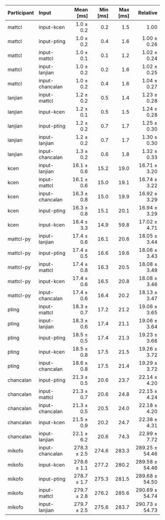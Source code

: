 | Participant | Input | Mean [ms] | Min [ms] | Max [ms] | Relative |
|:---|:---|---:|---:|---:|---:|
| mattcl | input-kcen | 1.0 ± 0.2 | 0.2 | 1.5 | 1.00 |
| mattcl | input-pting | 1.0 ± 0.2 | 0.4 | 1.6 | 1.00 ± 0.26 |
| mattcl | input-mattcl | 1.0 ± 0.1 | 0.1 | 1.2 | 1.02 ± 0.24 |
| mattcl | input-lanjian | 1.0 ± 0.2 | 0.2 | 1.6 | 1.02 ± 0.25 |
| mattcl | input-chancalan | 1.0 ± 0.2 | 0.4 | 1.6 | 1.04 ± 0.27 |
| lanjian | input-mattcl | 1.2 ± 0.2 | 0.5 | 1.4 | 1.23 ± 0.28 |
| lanjian | input-kcen | 1.2 ± 0.1 | 0.5 | 1.5 | 1.24 ± 0.28 |
| lanjian | input-pting | 1.2 ± 0.2 | 0.7 | 1.7 | 1.25 ± 0.30 |
| lanjian | input-lanjian | 1.2 ± 0.2 | 0.7 | 1.7 | 1.30 ± 0.30 |
| lanjian | input-chancalan | 1.3 ± 0.2 | 0.6 | 1.8 | 1.32 ± 0.33 |
| kcen | input-lanjian | 16.1 ± 0.6 | 15.2 | 19.0 | 16.71 ± 3.20 |
| kcen | input-mattcl | 16.1 ± 0.6 | 15.0 | 19.1 | 16.74 ± 3.22 |
| kcen | input-chancalan | 16.3 ± 0.8 | 15.0 | 19.9 | 16.92 ± 3.29 |
| kcen | input-pting | 16.3 ± 0.8 | 15.1 | 20.1 | 16.94 ± 3.29 |
| kcen | input-kcen | 16.4 ± 3.3 | 14.9 | 59.8 | 17.02 ± 4.71 |
| mattcl-py | input-lanjian | 17.4 ± 0.6 | 16.1 | 20.6 | 18.05 ± 3.44 |
| mattcl-py | input-pting | 17.4 ± 0.5 | 16.6 | 19.6 | 18.06 ± 3.43 |
| mattcl-py | input-mattcl | 17.4 ± 0.8 | 16.3 | 20.5 | 18.08 ± 3.49 |
| mattcl-py | input-kcen | 17.4 ± 0.6 | 16.5 | 20.8 | 18.08 ± 3.46 |
| mattcl-py | input-chancalan | 17.4 ± 0.6 | 16.4 | 20.2 | 18.13 ± 3.47 |
| pting | input-mattcl | 18.3 ± 0.7 | 17.2 | 21.2 | 19.06 ± 3.65 |
| pting | input-lanjian | 18.3 ± 0.6 | 17.4 | 21.1 | 19.06 ± 3.64 |
| pting | input-pting | 18.5 ± 0.5 | 17.4 | 21.3 | 19.23 ± 3.66 |
| pting | input-kcen | 18.5 ± 0.8 | 17.5 | 21.5 | 19.26 ± 3.72 |
| pting | input-chancalan | 18.6 ± 0.8 | 17.5 | 21.4 | 19.29 ± 3.72 |
| chancalan | input-pting | 21.3 ± 0.5 | 20.6 | 23.7 | 22.14 ± 4.20 |
| chancalan | input-mattcl | 21.3 ± 0.7 | 20.6 | 24.8 | 22.15 ± 4.24 |
| chancalan | input-chancalan | 21.3 ± 0.5 | 20.5 | 24.0 | 22.18 ± 4.20 |
| chancalan | input-kcen | 21.5 ± 0.9 | 20.2 | 24.7 | 22.38 ± 4.31 |
| chancalan | input-lanjian | 22.1 ± 6.2 | 20.6 | 74.3 | 22.99 ± 7.72 |
| mikofo | input-chancalan | 278.3 ± 2.5 | 274.6 | 283.3 | 289.25 ± 54.46 |
| mikofo | input-kcen | 278.6 ± 1.1 | 277.2 | 280.2 | 289.58 ± 54.46 |
| mikofo | input-pting | 278.7 ± 1.7 | 275.3 | 281.5 | 289.68 ± 54.50 |
| mikofo | input-mattcl | 279.7 ± 2.8 | 276.2 | 285.6 | 290.69 ± 54.74 |
| mikofo | input-lanjian | 279.7 ± 2.5 | 275.6 | 283.7 | 290.73 ± 54.73 |
